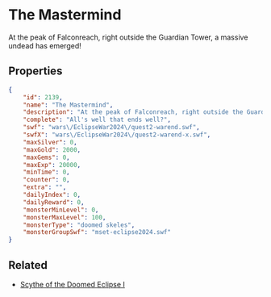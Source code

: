 # The Mastermind

At the peak of Falconreach, right outside the Guardian Tower, a massive undead has emerged!

## Properties

```json
{
    "id": 2139,
    "name": "The Mastermind",
    "description": "At the peak of Falconreach, right outside the Guardian Tower, a massive undead has emerged!",
    "complete": "All's well that ends well?",
    "swf": "wars\/EclipseWar2024\/quest2-warend.swf",
    "swfX": "wars\/EclipseWar2024\/quest2-warend-x.swf",
    "maxSilver": 0,
    "maxGold": 2000,
    "maxGems": 0,
    "maxExp": 20000,
    "minTime": 0,
    "counter": 0,
    "extra": "",
    "dailyIndex": 0,
    "dailyReward": 0,
    "monsterMinLevel": 0,
    "monsterMaxLevel": 100,
    "monsterType": "doomed skeles",
    "monsterGroupSwf": "mset-eclipse2024.swf"
}
```

## Related

- [Scythe of the Doomed Eclipse I](../items/21940-scythe-of-the-doomed-eclipse-i.md)

